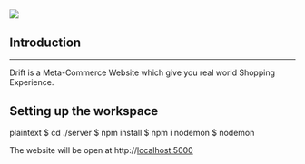## ![](https://33333.cdn.cke-cs.com/kSW7V9NHUXugvhoQeFaf/images/4c17d8e665f1c41ceb23c605a9263690d38781bb33aaa7b1.png)

## Introduction

---

Drift is a Meta-Commerce Website which give you real world Shopping Experience.

## Setting up the workspace

plaintext
$ cd ./server
$ npm install
$ npm i nodemon
$ nodemon


The website will be open at http://[localhost:5000](localhost:5000)